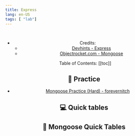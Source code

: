 ```yaml
---
title: Express
lang: en-US
tags: [ "lab"]
---
```



<Header />



&nbsp;
&nbsp;
- Credits:
  - [Devhints - Express](https://devhints.io/express)
  - [Objectrocket.com - Mongoose](https://kb.objectrocket.com/mongo-db/the-mongoose-cheat-sheet-225)


&nbsp;
Table of Contents:
[[toc]]

## 🎯 Practice
- [Mongoose Practice (Hard) - forevernitch ](https://quizlet.com/484787929/mongoose-flash-cards/)

## 💻 Quick tables

<table-code>

<table-row-code title="Settings"  
code="
app.set('x', 'yyy')
app.get('x') ..'yyy'
app.enable('trust proxy')
app.disable('trust proxy')
app.enabled('trust proxy')  // true
" />

<table-row-code title="Request"  
code="
// GET  /user/tj
req.path         ///user/tj
req.url          ///user/tj
req.xhr          //rue|fals
req.method       //GET
req.params
req.params.name  //tj
req.params[0]
" />

<table-row-code title="Settings"  
code="
app.set('x', 'yyy')
app.get('x') ..'yyy'
app.enable('trust proxy')
app.disable('trust proxy')
app.enabled('trust proxy')  // true
" />

<table-row-code title="Request"  
code="
// GET /search?q=tobi+ferret
req.query.q // tobi ferret
" />

<table-row-code title="Cookies"  
code="
req.cookies
" />

<table-row-code title="Response | Redirect"  
code="
res.redirect('/')
res.redirect(301, '/')
" />

<table-row-code title="Response | Set"  
code="
res.set('Content-Type', 'text/html')
" />

<table-row-code title="Response | Send"  
code="
res.send('hi')
res.send(200, 'hi')
" />

<table-row-code title="Response | json"  
code="
res.json({ a: 2 })
" />

</table-code>


## 💾 Mongoose Quick Tables

<table-code>

<table-row-code title="Product Schema"  
code='
var mongoose = require("mongoose");
var Schema = mongoose.Schema;
var ProductSchema = new Schema({ 
  name: {
    type: String,
    required: true
  },
  brand: {
    type: String,
    required: false
  },
  order: {
    type: Schema.Types.ObjectId,
    ref: "Order"
  }
});
var Product = mongoose.model("Product", ProductSchema);
// Export the Article model
module.exports = Product;
' />

<table-row-code title="Product Schema"  
code="
res.json({ a: 2 })
" />

<table-row-code title="Creating Documents based on the model" 
code='
var mongoose = require("mongoose");
var db = require("./models");
mongoose.connect("mongodb://localhost:27017/grocerydb", { useNewUrlParser: true });
' />



<table-row-code title="Creating Documents | with an array" 
code='
var product = { name: "Soda", brand: "demoBrand" };
db.Product.create(product)
.then(function(dbProduct) {
    console.log(dbProduct);
})
.catch(function(err) {
    console.log(err);
});
' />


<table-row-code title="Finding documents" 
code='
var mongoose = require("mongoose");
var db = require("./models");
mongoose.connect("mongodb://localhost:27017/grocerydb", { useNewUrlParser: true });
' />

<table-row-code title="Updating" 
code="
db.Product.updateOne({ name: 'Soda' }, { brand: 'newBrand' });
db.Product.updateMany({ brand: 'demoBrand' }, { quantity: 500 });
" />

<table-row-code title="Delete Documents" 
code="
 db.Product.deleteOne({ name: 'Soda' });
 db.Product.deleteMany({ quantity: { $gte: 100 } });
" />

</table-code>